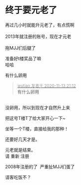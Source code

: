 # 终于要元老了


再过几小时就能升元老了，有点慌啊<br />
<br />
2013年就注册的账号，现在才元老<br />
<br />
拖MJJ们后腿了

准备好t楼奖品了嘛<br />
哈哈

有什么卵用

<div class="quote"><blockquote><font size="2"><a href="https://www.hostloc.com/forum.php?mod=redirect&amp;goto=findpost&amp;pid=9450480&amp;ptid=766386" target="_blank"><font color="#999999">wutiao 发表于 2020-11-13 21:12</font></a></font><br />
有什么卵用</blockquote></div><br />
没卵用，所以到现在才自然升上来

把这号T楼T了给大家开心一下~

坐等一个T楼，直接给我的那种！

还要好几天才是。

元老就是结束。<br />
请 重新 注册

2008年注册的了&nbsp;&nbsp;严重扯MJJ们蛋了<img src="static/image/smiley/default/mad.gif" smilieid="11" border="0" alt="" />

请客吃饭不？
